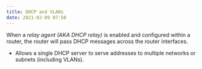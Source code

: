 ```yaml
---
title: DHCP and VLANs
date: 2021-02-09 07:58
---
```

When a _relay agent (AKA DHCP relay)_ is enabled and configured within a router,
the router will pass DHCP messages across the router interfaces.
* Allows a single DHCP server to serve addresses to multiple networks or
	subnets (including VLANs). 
